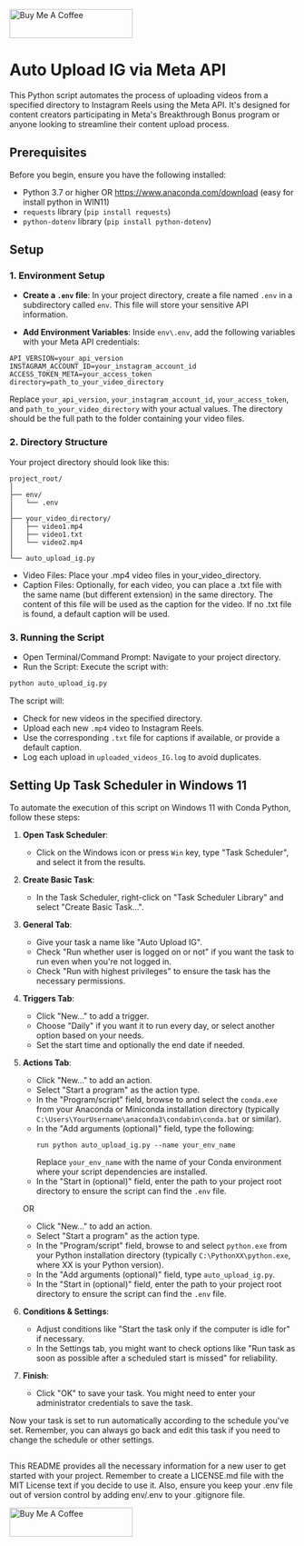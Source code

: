 <a href="[buymeacoffee.com/tue_broadcast](https://buymeacoffee.com/tue_broadcast)" target="_blank"><img src="https://cdn.buymeacoffee.com/buttons/v2/default-yellow.png" alt="Buy Me A Coffee" style="height: 51px !important;width: 217px !important;" ></a>

# Auto Upload IG via Meta API

This Python script automates the process of uploading videos from a specified directory to Instagram Reels using the Meta API. It's designed for content creators participating in Meta's Breakthrough Bonus program or anyone looking to streamline their content upload process.

## Prerequisites

Before you begin, ensure you have the following installed:

- Python 3.7 or higher OR https://www.anaconda.com/download (easy for install python in WIN11)
- `requests` library (`pip install requests`)
- `python-dotenv` library (`pip install python-dotenv`)

## Setup

### 1. Environment Setup

- **Create a `.env` file**: In your project directory, create a file named `.env` in a subdirectory called `env`. This file will store your sensitive API information.

- **Add Environment Variables**: Inside `env\.env`, add the following variables with your Meta API credentials:

```plaintext
API_VERSION=your_api_version
INSTAGRAM_ACCOUNT_ID=your_instagram_account_id
ACCESS_TOKEN_META=your_access_token
directory=path_to_your_video_directory
```

Replace `your_api_version`, `your_instagram_account_id`, `your_access_token`, and `path_to_your_video_directory` with your actual values. The directory should be the full path to the folder containing your video files.

### 2. Directory Structure
Your project directory should look like this:

```Structure
project_root/
│
├── env/
│   └── .env
│
├── your_video_directory/
│   ├── video1.mp4
│   ├── video1.txt
│   └── video2.mp4
│
└── auto_upload_ig.py
```

- Video Files: Place your .mp4 video files in your_video_directory.
- Caption Files: Optionally, for each video, you can place a .txt file with the same name (but different extension) in the same directory. The content of this file will be used as the caption for the video. If no .txt file is found, a default caption will be used.

### 3. Running the Script

- Open Terminal/Command Prompt: Navigate to your project directory.
- Run the Script: Execute the script with:

```bash
python auto_upload_ig.py
```

The script will:
- Check for new videos in the specified directory.
- Upload each new `.mp4` video to Instagram Reels.
- Use the corresponding `.txt` file for captions if available, or provide a default caption.
- Log each upload in `uploaded_videos_IG.log` to avoid duplicates.



## Setting Up Task Scheduler in Windows 11

To automate the execution of this script on Windows 11 with Conda Python, follow these steps:

1. **Open Task Scheduler**: 
   - Click on the Windows icon or press `Win` key, type "Task Scheduler", and select it from the results.

2. **Create Basic Task**:
   - In the Task Scheduler, right-click on "Task Scheduler Library" and select "Create Basic Task...".

3. **General Tab**:
   - Give your task a name like "Auto Upload IG".
   - Check "Run whether user is logged on or not" if you want the task to run even when you're not logged in.
   - Check "Run with highest privileges" to ensure the task has the necessary permissions.

4. **Triggers Tab**:
   - Click "New..." to add a trigger.
   - Choose "Daily" if you want it to run every day, or select another option based on your needs.
   - Set the start time and optionally the end date if needed.

5. **Actions Tab**:
   - Click "New..." to add an action.
   - Select "Start a program" as the action type.
   - In the "Program/script" field, browse to and select the `conda.exe` from your Anaconda or Miniconda installation directory (typically `C:\Users\YourUsername\anaconda3\condabin\conda.bat` or similar).
   - In the "Add arguments (optional)" field, type the following:
     ```
     run python auto_upload_ig.py --name your_env_name
     ```
     Replace `your_env_name` with the name of your Conda environment where your script dependencies are installed.
   - In the "Start in (optional)" field, enter the path to your project root directory to ensure the script can find the `.env` file.
  
   OR

   - Click "New..." to add an action.
   - Select "Start a program" as the action type.
   - In the "Program/script" field, browse to and select `python.exe` from your Python installation directory (typically `C:\PythonXX\python.exe`, where XX is your Python version).
   - In the "Add arguments (optional)" field, type `auto_upload_ig.py`.
   - In the "Start in (optional)" field, enter the path to your project root directory to ensure the script can find the `.env` file.

6. **Conditions & Settings**:
   - Adjust conditions like "Start the task only if the computer is idle for" if necessary.
   - In the Settings tab, you might want to check options like "Run task as soon as possible after a scheduled start is missed" for reliability.

7. **Finish**:
   - Click "OK" to save your task. You might need to enter your administrator credentials to save the task.

Now your task is set to run automatically according to the schedule you've set. Remember, you can always go back and edit this task if you need to change the schedule or other settings.
## 
This README provides all the necessary information for a new user to get started with your project. Remember to create a LICENSE.md file with the MIT License text if you decide to use it. Also, ensure you keep your .env file out of version control by adding env/.env to your .gitignore file.

<a href="buymeacoffee.com/tue_broadcast" target="_blank"><img src="https://cdn.buymeacoffee.com/buttons/v2/default-yellow.png" alt="Buy Me A Coffee" style="height: 51px !important;width: 217px !important;" ></a>
